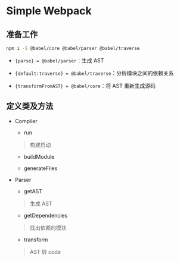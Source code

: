 # Simple Webpack

## 准备工作

```bash
npm i -S @babel/core @babel/parser @babel/traverse
```

* `{parse} = @babel/parser`：生成 AST

* `{default:traverse} = @babel/traverse`：分析模块之间的依赖关系

* `{transformFromAST} = @babel/core`：将 AST 重新生成源码

## 定义类及方法

* Complier

    * run 

    > 构建启动

    * buildModule

    * generateFiles

* Parser

    * getAST

    > 生成 AST

    * getDependencies

    > 找出依赖的模块

    * transform

    > AST 转 code
